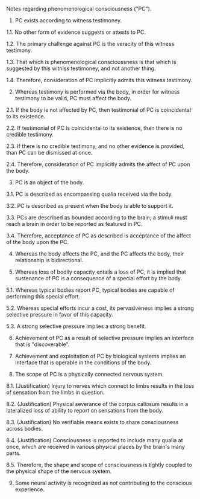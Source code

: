 Notes regarding phenomenological consciousness ("PC").

1. PC exists according to witness testimoney.

1.1. No other form of evidence suggests or attests to PC.

1.2. The primary challenge against PC is the veracity of this witness testimony.

1.3. That which is phenomenological conscioussness is that which is suggested by this witniss testimoney, and not another thing.

1.4. Therefore, consideration of PC implicitly admits this witness testimony.

2. Whereas testimony is performed via the body, in order for witness testimony to be valid, PC must affect the body.

2.1. If the body is not affected by PC, then testimonial of PC is coincidental to its existence.

2.2. If testimonial of PC is coincidental to its existence, then there is no credible testimony.

2.3. If there is no credible testimony, and no other evidence is provided, than PC can be dismissed at once.

2.4. Therefore, consideration of PC implicitly admits the affect of PC upon the body.

3. PC is an object of the body.

3.1. PC is described as encompassing qualia received via the body.

3.2. PC is described as present when the body is able to support it.

3.3. PCs are described as bounded according to the brain; a stimuli must reach a brain in order to be reported as featured in PC.

3.4. Therefore, acceptance of PC as described is acceptance of the affect of the body upon the PC.

4. Whereas the body affects the PC, and the PC affects the body, their relationship is bidirectional.

5. Whereas loss of bodily capacity entails a loss of PC, it is implied that sustenance of PC is a consequence of a special effort by the body.

5.1. Whereas typical bodies report PC, typical bodies are capable of performing this special effort.

5.2. Whereas special efforts incur a cost, its pervasiveness implies a strong selective pressure in favor of this capacity.

5.3. A strong selective pressure implies a strong benefit.

6. Achievement of PC as a result of selective pressure implies an interface that is "discoverable".

7. Achievement and exploitation of PC by biological systems implies an interface that is operable in the conditions of the body. 

8. The scope of PC is a physically connected nervous system.

8.1. (Justification) Injury to nerves which connect to limbs results in the loss of sensation from the limbs in question.

8.2. (Justification) Physical severance of the corpus callosum results in a lateralized loss of ability to report on sensations from the body.

8.3. (Justification) No verifiable means exists to share consciousness across bodies.

8.4. (Justification) Consciousness is reported to include many qualia at once, which are received in various physical places by the brain's many parts.

8.5. Therefore, the shape and scope of consciousness is tightly coupled to the physical shape of the nervous system.

9. Some neural activity is recognized as _not_ contributing to the conscious experience.
